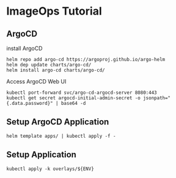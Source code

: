 # ImageOps Tutorial

## ArgoCD

install ArgoCD

```
helm repo add argo-cd https://argoproj.github.io/argo-helm
helm dep update charts/argo-cd/
helm install argo-cd charts/argo-cd/
```

Access ArgoCD Web UI

```
kubectl port-forward svc/argo-cd-argocd-server 8080:443
kubectl get secret argocd-initial-admin-secret -o jsonpath="{.data.password}" | base64 -d
```

## Setup ArgoCD Application

```
helm template apps/ | kubectl apply -f -
```

## Setup Application

```
kubectl apply -k overlays/${ENV}
```
